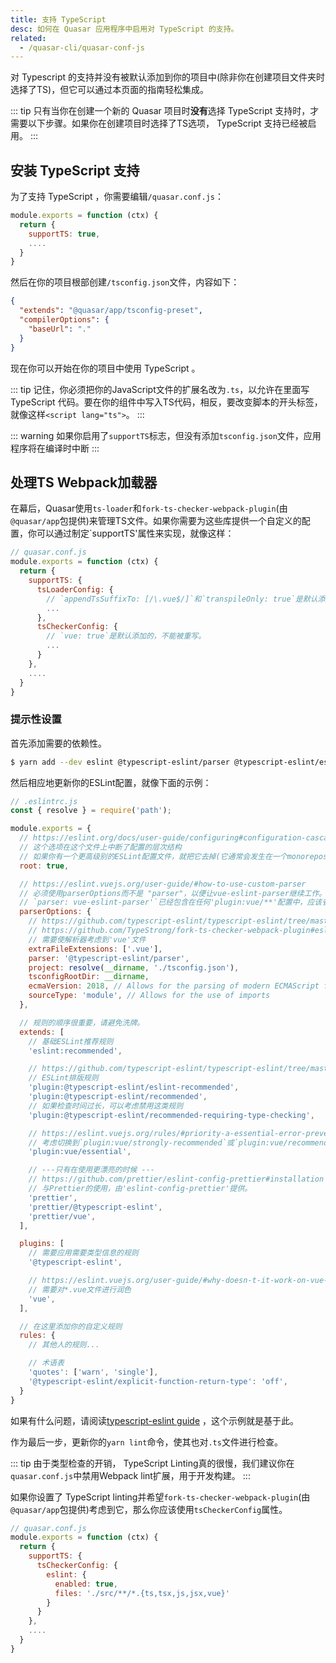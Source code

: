 ```yaml
---
title: 支持 TypeScript
desc: 如何在 Quasar 应用程序中启用对 TypeScript 的支持。
related:
  - /quasar-cli/quasar-conf-js
---
```


对 Typescript 的支持并没有被默认添加到你的项目中(除非你在创建项目文件夹时选择了TS)，但它可以通过本页面的指南轻松集成。

::: tip
只有当你在创建一个新的 Quasar 项目时**没有**选择 TypeScript 支持时，才需要以下步骤。如果你在创建项目时选择了TS选项， TypeScript 支持已经被启用。
:::

## 安装 TypeScript 支持

为了支持 TypeScript ，你需要编辑`/quasar.conf.js`：

```js
module.exports = function (ctx) {
  return {
    supportTS: true,
    ....
  }
}
```

然后在你的项目根部创建`/tsconfig.json`文件，内容如下：

```json
{
  "extends": "@quasar/app/tsconfig-preset",
  "compilerOptions": {
    "baseUrl": "."
  }
}
```

现在你可以开始在你的项目中使用 TypeScript 。

::: tip
记住，你必须把你的JavaScript文件的扩展名改为`.ts`，以允许在里面写 TypeScript 代码。要在你的组件中写入TS代码，相反，要改变脚本的开头标签，就像这样`<script lang="ts">`。
:::

::: warning
如果你启用了`supportTS`标志，但没有添加`tsconfig.json`文件，应用程序将在编译时中断
:::

## 处理TS Webpack加载器

在幕后，Quasar使用`ts-loader`和`fork-ts-checker-webpack-plugin`(由`@quasar/app`包提供)来管理TS文件。如果你需要为这些库提供一个自定义的配置，你可以通过制定`supportTS'属性来实现，就像这样：

```js
// quasar.conf.js
module.exports = function (ctx) {
  return {
    supportTS: {
      tsLoaderConfig: {
        // `appendTsSuffixTo: [/\.vue$/]`和`transpileOnly: true`是默认添加的，不能被重写。
        ...
      },
      tsCheckerConfig: {
        // `vue: true`是默认添加的，不能被重写。
        ...
      }
    },
    ....
  }
}
```

### 提示性设置

首先添加需要的依赖性。

```bash
$ yarn add --dev eslint @typescript-eslint/parser @typescript-eslint/eslint-plugin
```

然后相应地更新你的ESLint配置，就像下面的示例：

```js
// .eslintrc.js
const { resolve } = require('path');

module.exports = {
  // https://eslint.org/docs/user-guide/configuring#configuration-cascading-and-hierarchy
  // 这个选项在这个文件上中断了配置的层次结构
  // 如果你有一个更高级别的ESLint配置文件，就把它去掉(它通常会发生在一个monorepos中)。
  root: true,

  // https://eslint.vuejs.org/user-guide/#how-to-use-custom-parser
  // 必须使用parserOptions而不是 "parser"，以便让vue-eslint-parser继续工作。
  // `parser: vue-eslint-parser'`已经包含在任何'plugin:vue/**'配置中，应该省略。
  parserOptions: {
    // https://github.com/typescript-eslint/typescript-eslint/tree/master/packages/parser#configuration
    // https://github.com/TypeStrong/fork-ts-checker-webpack-plugin#eslint
    // 需要使解析器考虑到'vue'文件
    extraFileExtensions: ['.vue'],
    parser: '@typescript-eslint/parser',
    project: resolve(__dirname, './tsconfig.json'),
    tsconfigRootDir: __dirname,
    ecmaVersion: 2018, // Allows for the parsing of modern ECMAScript features
    sourceType: 'module', // Allows for the use of imports
  },

  // 规则的顺序很重要，请避免洗牌。
  extends: [
    // 基础ESLint推荐规则
    'eslint:recommended',

    // https://github.com/typescript-eslint/typescript-eslint/tree/master/packages/eslint-plugin#usage
    // ESLint排版规则
    'plugin:@typescript-eslint/eslint-recommended',
    'plugin:@typescript-eslint/recommended',
    // 如果检查时间过长，可以考虑禁用这类规则
    'plugin:@typescript-eslint/recommended-requiring-type-checking',

    // https://eslint.vuejs.org/rules/#priority-a-essential-error-prevention
    // 考虑切换到`plugin:vue/strongly-recommended`或`plugin:vue/recommended`以获得更严格的规则
    'plugin:vue/essential',

    // ---只有在使用更漂亮的时候 ---
    // https://github.com/prettier/eslint-config-prettier#installation
    // 与Prettier的使用，由'eslint-config-prettier'提供。
    'prettier',
    'prettier/@typescript-eslint',
    'prettier/vue',
  ],

  plugins: [
    // 需要应用需要类型信息的规则
    '@typescript-eslint',

    // https://eslint.vuejs.org/user-guide/#why-doesn-t-it-work-on-vue-file
    // 需要对*.vue文件进行润色
    'vue',
  ],

  // 在这里添加你的自定义规则
  rules: {
    // 其他人的规则...

    // 术语表
    'quotes': ['warn', 'single'],
    '@typescript-eslint/explicit-function-return-type': 'off',
  }
}
```

如果有什么问题，请阅读[typescript-eslint guide](https://github.com/typescript-eslint/typescript-eslint/blob/master/docs/getting-started/linting/README.md) ，这个示例就是基于此。

作为最后一步，更新你的`yarn lint`命令，使其也对`.ts`文件进行检查。

::: tip
由于类型检查的开销， TypeScript  Linting真的很慢，我们建议你在`quasar.conf.js`中禁用Webpack lint扩展，用于开发构建。
:::

如果你设置了 TypeScript  linting并希望`fork-ts-checker-webpack-plugin`(由`@quasar/app`包提供)考虑到它，那么你应该使用`tsCheckerConfig`属性。

```js
// quasar.conf.js
module.exports = function (ctx) {
  return {
    supportTS: {
      tsCheckerConfig: {
        eslint: {
          enabled: true,
          files: './src/**/*.{ts,tsx,js,jsx,vue}'
        }
      }
    },
    ....
  }
}
```

